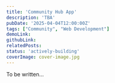 ```yaml
---
title: 'Community Hub App'
description: 'TBA'
pubDate: '2025-04-04T12:00:00Z'
tags: ["Community", "Web Development"]
demoLink: 
githubLink:
relatedPosts:
status: 'actively-building'
coverImage: cover-image.jpg
---
```

To be written...